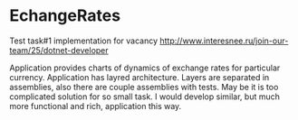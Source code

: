EchangeRates
===========

Test task#1 implementation for vacancy http://www.interesnee.ru/join-our-team/25/dotnet-developer

Application provides charts of dynamics of exchange rates for particular currency. Application has layred architecture. Layers are separated in assemblies, also there are couple assemblies with tests. May be it is too complicated solution for so small task. I would develop similar, but much more functional and rich, application this way.
